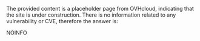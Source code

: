 The provided content is a placeholder page from OVHcloud, indicating that the site is under construction. There is no information related to any vulnerability or CVE, therefore the answer is:

NOINFO